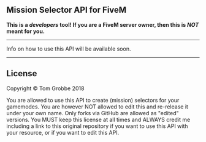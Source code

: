 ## Mission Selector API for FiveM
**This is a _developers_ tool! If you are a FiveM server owner, then this is _NOT_ meant for you.**


--------

Info on how to use this API will be available soon.


--------


## License
Copyright © Tom Grobbe 2018

You are allowed to use this API to create (mission) selectors for your gamemodes.
You are however NOT allowed to edit this and re-release it under your own name. Only forks via GitHub are allowed as "edited" versions.
You MUST keep this license at all times and ALWAYS credit me including a link to this original repository if you want to use this API with your resource, or if you want to edit this API.
